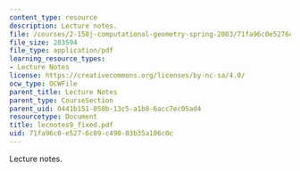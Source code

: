 ```yaml
---
content_type: resource
description: Lecture notes.
file: /courses/2-158j-computational-geometry-spring-2003/71fa96c0e5276c09c49003b35a106c0c_lecnotes9_fixed.pdf
file_size: 203594
file_type: application/pdf
learning_resource_types:
- Lecture Notes
license: https://creativecommons.org/licenses/by-nc-sa/4.0/
ocw_type: OCWFile
parent_title: Lecture Notes
parent_type: CourseSection
parent_uid: 0441b151-058b-13c5-a1b8-6acc7ec05ad4
resourcetype: Document
title: lecnotes9_fixed.pdf
uid: 71fa96c0-e527-6c09-c490-03b35a106c0c
---
```

Lecture notes.